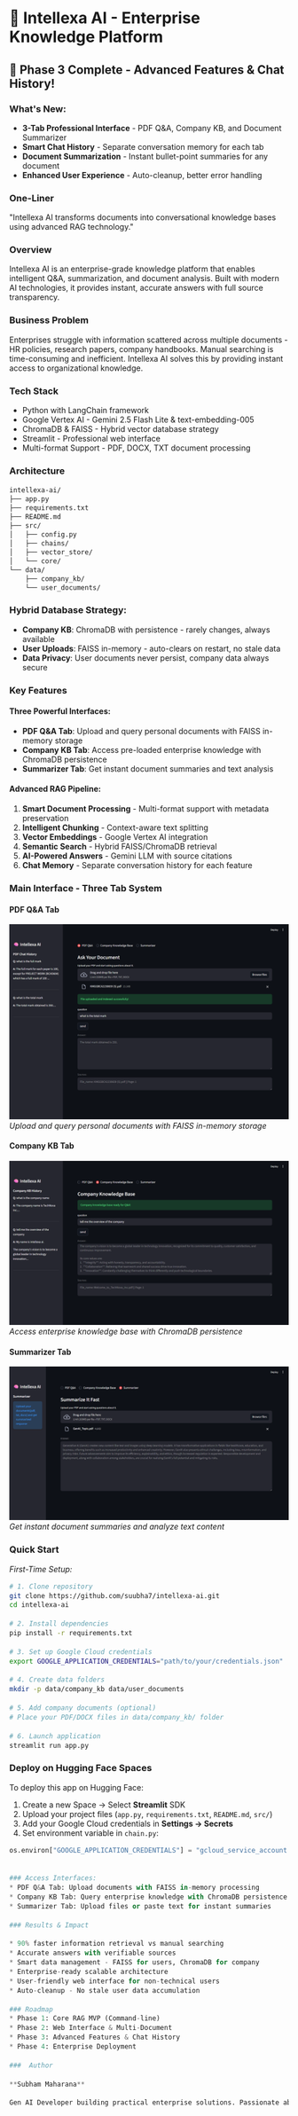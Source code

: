 # 🧠 Intellexa AI - Enterprise Knowledge Platform

## 🚀 Phase 3 Complete - Advanced Features & Chat History!

### What's New:
- **3-Tab Professional Interface** - PDF Q&A, Company KB, and Document Summarizer
- **Smart Chat History** - Separate conversation memory for each tab
- **Document Summarization** - Instant bullet-point summaries for any document
- **Enhanced User Experience** - Auto-cleanup, better error handling

### One-Liner
"Intellexa AI transforms documents into conversational knowledge bases using advanced RAG technology."

### Overview
Intellexa AI is an enterprise-grade knowledge platform that enables intelligent Q&A, summarization, and document analysis. Built with modern AI technologies, it provides instant, accurate answers with full source transparency.

### Business Problem
Enterprises struggle with information scattered across multiple documents - HR policies, research papers, company handbooks. Manual searching is time-consuming and inefficient. Intellexa AI solves this by providing instant access to organizational knowledge.

### Tech Stack
* Python with LangChain framework
* Google Vertex AI - Gemini 2.5 Flash Lite & text-embedding-005
* ChromaDB & FAISS - Hybrid vector database strategy
* Streamlit - Professional web interface
* Multi-format Support - PDF, DOCX, TXT document processing


### Architecture
```text
intellexa-ai/
├── app.py
├── requirements.txt
├── README.md
├── src/
│   ├── config.py
│   ├── chains/
│   ├── vector_store/
│   └── core/
└── data/
    ├── company_kb/
    └── user_documents/
```

### **Hybrid Database Strategy:**
- **Company KB**: ChromaDB with persistence - rarely changes, always available
- **User Uploads**: FAISS in-memory - auto-clears on restart, no stale data
- **Data Privacy**: User documents never persist, company data always secure

### Key Features

#### Three Powerful Interfaces:
- **PDF Q&A Tab**: Upload and query personal documents with FAISS in-memory storage
- **Company KB Tab**: Access pre-loaded enterprise knowledge with ChromaDB persistence
- **Summarizer Tab**: Get instant document summaries and text analysis

#### Advanced RAG Pipeline:
1. **Smart Document Processing** - Multi-format support with metadata preservation
2. **Intelligent Chunking** - Context-aware text splitting
3. **Vector Embeddings** - Google Vertex AI integration
4. **Semantic Search** - Hybrid FAISS/ChromaDB retrieval
5. **AI-Powered Answers** - Gemini LLM with source citations
6. **Chat Memory** - Separate conversation history for each feature

### Main Interface - Three Tab System

#### PDF Q&A Tab
![PDF Q&A Interface](images/PDF_QA.png)
*Upload and query personal documents with FAISS in-memory storage*

#### Company KB Tab
![Company KB Interface](images/Company_kb.png)
*Access enterprise knowledge base with ChromaDB persistence*

#### Summarizer Tab
![Summarizer Interface](images/Summarizer_tab.png)
*Get instant document summaries and analyze text content*

### Quick Start

*First-Time Setup:*
```bash
# 1. Clone repository
git clone https://github.com/suubha7/intellexa-ai.git
cd intellexa-ai

# 2. Install dependencies
pip install -r requirements.txt

# 3. Set up Google Cloud credentials
export GOOGLE_APPLICATION_CREDENTIALS="path/to/your/credentials.json"

# 4. Create data folders
mkdir -p data/company_kb data/user_documents

# 5. Add company documents (optional)
# Place your PDF/DOCX files in data/company_kb/ folder

# 6. Launch application
streamlit run app.py
```

### Deploy on Hugging Face Spaces

To deploy this app on Hugging Face:

1. Create a new Space → Select **Streamlit** SDK
2. Upload your project files (`app.py`, `requirements.txt`, `README.md`, `src/`)
3. Add your Google Cloud credentials in **Settings → Secrets**
4. Set environment variable in `chain.py`:
```python
os.environ["GOOGLE_APPLICATION_CREDENTIALS"] = "gcloud_service_account.json"


### Access Interfaces:
* PDF Q&A Tab: Upload documents with FAISS in-memory processing
* Company KB Tab: Query enterprise knowledge with ChromaDB persistence
* Summarizer Tab: Upload files or paste text for instant summaries

### Results & Impact

* 90% faster information retrieval vs manual searching
* Accurate answers with verifiable sources
* Smart data management - FAISS for users, ChromaDB for company
* Enterprise-ready scalable architecture
* User-friendly web interface for non-technical users
* Auto-cleanup - No stale user data accumulation

### Roadmap
* Phase 1: Core RAG MVP (Command-line)
* Phase 2: Web Interface & Multi-Document
* Phase 3: Advanced Features & Chat History
* Phase 4: Enterprise Deployment 

###  Author

**Subham Maharana**

Gen AI Developer building practical enterprise solutions. Passionate about making AI accessible and useful for real-world business challenges.
